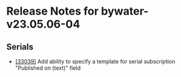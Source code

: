 
# Release Notes for bywater-v23.05.06-04

## Serials

- [[33039]](http://bugs.koha-community.org/bugzilla3/show_bug.cgi?id=33039) Add ability to specify a template for serial subscription "Published on (text)" field


